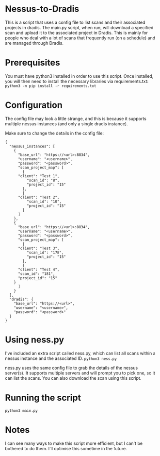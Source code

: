# Nessus-to-Dradis
This is a script that uses a config file to list scans and their associated projects in dradis. The main.py script, when run, will download a specified scan and upload it to the associated project in Dradis. This is mainly for people who deal with a lot of scans that frequently run (on a schedule) and are managed through Dradis.

# Prerequisites
You must have python3 installed in order to use this script. Once installed, you will then need to install the necessary libraries via requirements.txt:
`python3 -m pip install -r requirements.txt`

# Configuration
The config file may look a little strange, and this is because it supports multiple nessus instances (and only a single dradis instance). 

Make sure to change the details in the config file:
```
{
  "nessus_instances": [
    {
      "base_url": "https://<url>:8834",
      "username": "<username>",
      "password": "<password>",
      "scan_project_map": [
        {
	  "client": "Test 1",
          "scan_id": "8",
          "project_id": "15"
        },
        {
	  "client": "Test 2",
          "scan_id": "10",
          "project_id": "15"
        }
      ]
    },
    {
      "base_url": "https://<url>:8834",
      "username": "<username>",
      "password": "<password>",
      "scan_project_map": [
        {
	  "client": "Test 3",
          "scan_id": "178",
          "project_id": "15"
        },
      	{
	  "client": "Test 4",
	  "scan_id": "181",
	  "project_id": "15"
	}
      ]
    }
  ],
  "dradis": {
    "base_url": "https://<url>",
    "username": "<username>",
    "password": "<password>"
  }
}
```

# Using ness.py
I've included an extra script called ness.py, which can list all scans within a nessus instance and the associated ID.
`python3 ness.py`

ness.py uses the same config file to grab the details of the nessus server(s). It supports multiple servers and will prompt you to pick one, so it can list the scans. You can also download the scan using this script.

# Running the script
`python3 main.py`

# Notes
I can see many ways to make this script more efficient, but I can't be bothered to do them. I'll optimise this sometime in the future.
